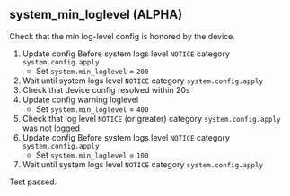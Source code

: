 
## system_min_loglevel (ALPHA)

Check that the min log-level config is honored by the device.

1. Update config Before system logs level `NOTICE` category `system.config.apply`
    * Set `system.min_loglevel` = `200`
1. Wait until system logs level `NOTICE` category `system.config.apply`
1. Check that device config resolved within 20s
1. Update config warning loglevel
    * Set `system.min_loglevel` = `400`
1. Check that log level `NOTICE` (or greater) category `system.config.apply` was not logged
1. Update config Before system logs level `NOTICE` category `system.config.apply`
    * Set `system.min_loglevel` = `100`
1. Wait until system logs level `NOTICE` category `system.config.apply`

Test passed.
